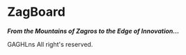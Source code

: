 # ZagBoard

***From the Mountains of Zagros to the Edge of Innovation...***

GAGHLns All right's reserved.
